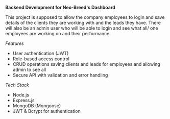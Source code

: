 **Backend Development for Neo-Breed's Dashboard**

  This project is supposed to allow the company employees to login and save details of the clients they are working with and the leads they have.
  There will also be an admin user who will be able to login and see what all/ one employees are working on and their performance.
  
*Features*
- User authentication (JWT)
- Role-based access control
- CRUD operations saving clients and leads for employees and allowing admin to see all
- Secure API with validation and error handling

*Tech Stack*
- Node.js
- Express.js
- MongoDB (Mongoose)
- JWT & Bcrypt for authentication
